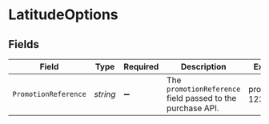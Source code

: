 # LatitudeOptions


## Fields

| Field                                                      | Type                                                       | Required                                                   | Description                                                | Example                                                    |
| ---------------------------------------------------------- | ---------------------------------------------------------- | ---------------------------------------------------------- | ---------------------------------------------------------- | ---------------------------------------------------------- |
| `PromotionReference`                                       | *string*                                                   | :heavy_minus_sign:                                         | The `promotionReference` field passed to the purchase API. | promotion-123                                              |